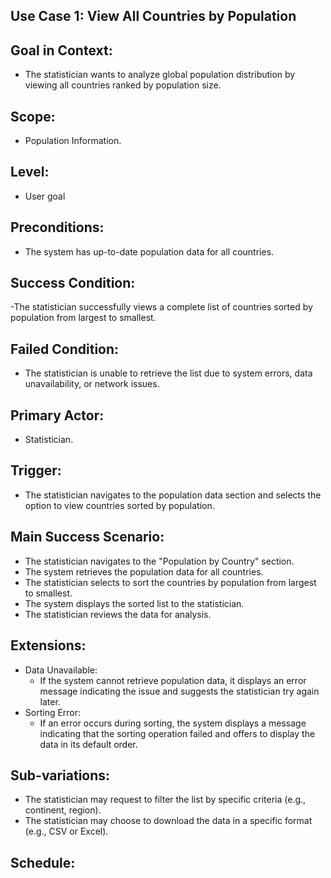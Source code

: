 ## Use Case 1: View All Countries by Population 

## Goal in Context: 
- The statistician wants to analyze global population distribution by viewing all countries ranked by population size. 

## Scope: 
- Population Information. 

## Level: 
- User goal 

## Preconditions:  
- The system has up-to-date population data for all countries. 

## Success Condition: 

-The statistician successfully views a complete list of countries sorted by population from largest to smallest. 

## Failed Condition: 
- The statistician is unable to retrieve the list due to system errors, data unavailability, or network issues. 

## Primary Actor: 
- Statistician. 

## Trigger: 
- The statistician navigates to the population data section and selects the option to view countries sorted by population. 

## Main Success Scenario: 
- The statistician navigates to the "Population by Country" section. 
- The system retrieves the population data for all countries. 
- The statistician selects to sort the countries by population from largest to smallest. 
- The system displays the sorted list to the statistician. 
- The statistician reviews the data for analysis. 

## Extensions: 
- Data Unavailable: 
  - If the system cannot retrieve population data, it displays an error message indicating the issue and suggests the statistician try again later. 
- Sorting Error: 
  - If an error occurs during sorting, the system displays a message indicating that the sorting operation failed and offers to display the data in its default order. 

## Sub-variations: 
- The statistician may request to filter the list by specific criteria (e.g., continent, region). 
- The statistician may choose to download the data in a specific format (e.g., CSV or Excel). 

## Schedule: 



         
